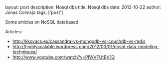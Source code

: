 layout: post
description: Nosql dbs
title: Nosql dbs
date: 2012-10-22
author: Jonas Colmsjo
tags: ['post']

Some articles on NoSQL databased





Articles:

* http://kkovacs.eu/cassandra-vs-mongodb-vs-couchdb-vs-redis
* http://highlyscalable.wordpress.com/2012/03/01/nosql-data-modeling-techniques/
* http://www.youtube.com/watch?v=PIWVFUtBV1Q
